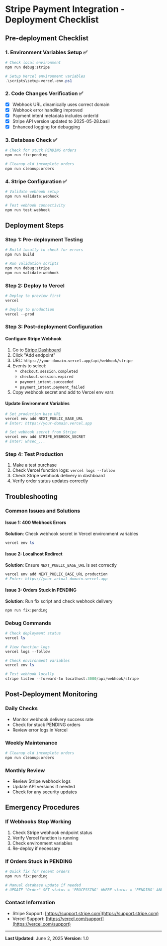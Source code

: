 # Stripe Payment Integration - Deployment Checklist

## Pre-deployment Checklist

### 1. Environment Variables Setup ✅
```powershell
# Check local environment
npm run debug:stripe

# Setup Vercel environment variables
.\scripts\setup-vercel-env.ps1
```

### 2. Code Changes Verification ✅
- [x] Webhook URL dinamically uses correct domain
- [x] Webhook error handling improved
- [x] Payment intent metadata includes orderId
- [x] Stripe API version updated to 2025-05-28.basil
- [x] Enhanced logging for debugging

### 3. Database Check ✅
```powershell
# Check for stuck PENDING orders
npm run fix:pending

# Cleanup old incomplete orders
npm run cleanup:orders
```

### 4. Stripe Configuration ✅
```powershell
# Validate webhook setup
npm run validate:webhook

# Test webhook connectivity
npm run test:webhook
```

## Deployment Steps

### Step 1: Pre-deployment Testing
```powershell
# Build locally to check for errors
npm run build

# Run validation scripts
npm run debug:stripe
npm run validate:webhook
```

### Step 2: Deploy to Vercel
```powershell
# Deploy to preview first
vercel

# Deploy to production
vercel --prod
```

### Step 3: Post-deployment Configuration

#### Configure Stripe Webhook
1. Go to [Stripe Dashboard](https://dashboard.stripe.com/webhooks)
2. Click "Add endpoint"
3. URL: `https://your-domain.vercel.app/api/webhook/stripe`
4. Events to select:
   - `checkout.session.completed`
   - `checkout.session.expired`
   - `payment_intent.succeeded`
   - `payment_intent.payment_failed`
5. Copy webhook secret and add to Vercel env vars

#### Update Environment Variables
```powershell
# Set production base URL
vercel env add NEXT_PUBLIC_BASE_URL
# Enter: https://your-domain.vercel.app

# Set webhook secret from Stripe
vercel env add STRIPE_WEBHOOK_SECRET
# Enter: whsec_...
```

### Step 4: Test Production
1. Make a test purchase
2. Check Vercel function logs: `vercel logs --follow`
3. Check Stripe webhook delivery in dashboard
4. Verify order status updates correctly

## Troubleshooting

### Common Issues and Solutions

#### Issue 1: 400 Webhook Errors
**Solution**: Check webhook secret in Vercel environment variables
```powershell
vercel env ls
```

#### Issue 2: Localhost Redirect
**Solution**: Ensure `NEXT_PUBLIC_BASE_URL` is set correctly
```powershell
vercel env add NEXT_PUBLIC_BASE_URL production
# Enter: https://your-actual-domain.vercel.app
```

#### Issue 3: Orders Stuck in PENDING
**Solution**: Run fix script and check webhook delivery
```powershell
npm run fix:pending
```

### Debug Commands
```powershell
# Check deployment status
vercel ls

# View function logs
vercel logs --follow

# Check environment variables
vercel env ls

# Test webhook locally
stripe listen --forward-to localhost:3000/api/webhook/stripe
```

## Post-Deployment Monitoring

### Daily Checks
- Monitor webhook delivery success rate
- Check for stuck PENDING orders
- Review error logs in Vercel

### Weekly Maintenance
```powershell
# Cleanup old incomplete orders
npm run cleanup:orders
```

### Monthly Review
- Review Stripe webhook logs
- Update API versions if needed
- Check for any security updates

## Emergency Procedures

### If Webhooks Stop Working
1. Check Stripe webhook endpoint status
2. Verify Vercel function is running
3. Check environment variables
4. Re-deploy if necessary

### If Orders Stuck in PENDING
```powershell
# Quick fix for recent orders
npm run fix:pending

# Manual database update if needed
# UPDATE "Order" SET status = 'PROCESSING' WHERE status = 'PENDING' AND "createdAt" > NOW() - INTERVAL '1 hour';
```

### Contact Information
- Stripe Support: [https://support.stripe.com](https://support.stripe.com)
- Vercel Support: [https://vercel.com/support](https://vercel.com/support)

---

**Last Updated**: June 2, 2025
**Version**: 1.0
